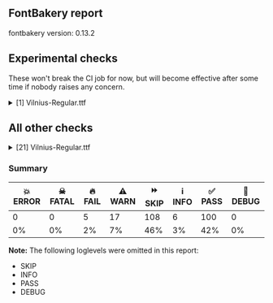 ## FontBakery report

fontbakery version: 0.13.2





## Experimental checks

These won't break the CI job for now, but will become effective after some time if nobody raises any concern.


<details><summary>[1] Vilnius-Regular.ttf</summary>
<div>
<details>
    <summary>🔥 <b>FAIL</b> Check base characters have non-zero advance width. <a href="https://fontbakery.readthedocs.io/en/stable/fontbakery/checks/universal.html#base-has-width">base_has_width</a></summary>
    <div>







* 🔥 **FAIL** <p>The following glyphs had zero advance width:
- uniE005 (U+E005)</p>
<pre><code>- uniF4E0 (U+F4E0)

- uniF4EE (U+F4EE)

- uniF4EF (U+F4EF)

- uniF4F1 (U+F4F1)

- uniF4F2 (U+F4F2)
</code></pre>
 [code: zero-width-bases]



</div>
</details>
</div>
</details>




## All other checks



<details><summary>[21] Vilnius-Regular.ttf</summary>
<div>
<details>
    <summary>🔥 <b>FAIL</b> Name table records must not have trailing spaces. <a href="https://fontbakery.readthedocs.io/en/stable/fontbakery/checks/universal.html#name-trailing-spaces">name/trailing_spaces</a></summary>
    <div>







* 🔥 **FAIL** <p>Name table record with key = (3, 1, 1033, 19) has trailing spaces that must be removed: ' Выⷣрꙋкᲂва[...]моничᲂвъ .'</p>
 [code: trailing-space]



</div>
</details>

<details>
    <summary>🔥 <b>FAIL</b> Shapes languages in all GF glyphsets. <a href="https://fontbakery.readthedocs.io/en/stable/fontbakery/checks/googlefonts.html#googlefonts-glyphsets-shape-languages">googlefonts/glyphsets/shape_languages</a></summary>
    <div>







* 🔥 **FAIL** <p>GF_Phonetics_SinoExt glyphset:</p>
<table>
<thead>
<tr>
<th align="left">FAIL messages</th>
<th align="left">Languages</th>
</tr>
</thead>
<tbody>
<tr>
<td align="left">Mandatory orthography codepoints:</td>
<td align="left"></td>
</tr>
<tr>
<td align="left">The following base characters are missing from the font: Ҁ, Ꙃ, ҁ, џ, ꙃ, Џ</td>
<td align="left">cu_Cyrl (Church Slavic)</td>
</tr>
<tr>
<td align="left">Mandatory orthography codepoints:</td>
<td align="left"></td>
</tr>
<tr>
<td align="left">The following mark characters are missing from the font: ̧</td>
<td align="left">ca_Latn (Catalan), en_Latn (English), fr_Latn (French), pt_Latn (Portuguese) and sq_Latn (Albanian)</td>
</tr>
<tr>
<td align="left">Mandatory orthography codepoints:</td>
<td align="left"></td>
</tr>
<tr>
<td align="left">The following mark characters are missing from the font: ̊, ̌</td>
<td align="left">cs_Latn (Czech)</td>
</tr>
<tr>
<td align="left">Mandatory orthography codepoints:</td>
<td align="left"></td>
</tr>
<tr>
<td align="left">The following mark characters are missing from the font: ̊</td>
<td align="left">da_Latn (Danish), nb_Latn (Norwegian Bokmål) and sv_Latn (Swedish)</td>
</tr>
<tr>
<td align="left">Mandatory orthography codepoints:</td>
<td align="left"></td>
</tr>
<tr>
<td align="left">The following base characters are missing from the font: ẞ</td>
<td align="left">de_Latn (German)</td>
</tr>
<tr>
<td align="left">Mandatory orthography codepoints:</td>
<td align="left"></td>
</tr>
<tr>
<td align="left">The following mark characters are missing from the font: ̌, ̊</td>
<td align="left">fi_Latn (Finnish)</td>
</tr>
<tr>
<td align="left">Mandatory orthography codepoints:</td>
<td align="left"></td>
</tr>
<tr>
<td align="left">The following mark characters are missing from the font: ̌</td>
<td align="left">hr_Latn (Croatian) and sk_Latn (Slovak)</td>
</tr>
<tr>
<td align="left">Mandatory orthography codepoints:</td>
<td align="left"></td>
</tr>
<tr>
<td align="left">The following mark characters are missing from the font: ̨</td>
<td align="left">is_Latn (Icelandic) and pl_Latn (Polish)</td>
</tr>
<tr>
<td align="left">Mandatory orthography codepoints:</td>
<td align="left"></td>
</tr>
<tr>
<td align="left">The following mark characters are missing from the font: ̨, ̌</td>
<td align="left">lt_Latn (Lithuanian)</td>
</tr>
<tr>
<td align="left">Mandatory orthography codepoints:</td>
<td align="left"></td>
</tr>
<tr>
<td align="left">The following mark characters are missing from the font: ̌, ̧</td>
<td align="left">lv_Latn (Latvian)</td>
</tr>
<tr>
<td align="left">Mandatory orthography codepoints:</td>
<td align="left"></td>
</tr>
<tr>
<td align="left">Shaper didn't attach acutecomb to J when shaping the text 'ÍJ́'</td>
<td align="left"></td>
</tr>
<tr>
<td align="left">Shaper didn't attach acutecomb to j when shaping the text 'íj́'</td>
<td align="left">nl_Latn (Dutch)</td>
</tr>
<tr>
<td align="left">Mandatory orthography codepoints:</td>
<td align="left"></td>
</tr>
<tr>
<td align="left">The following base characters are missing from the font: ș, Ț, Ș, ț</td>
<td align="left"></td>
</tr>
<tr>
<td align="left">The following mark characters are missing from the font: ̧, ̦</td>
<td align="left">ro_Latn (Romanian)</td>
</tr>
<tr>
<td align="left">Mandatory orthography codepoints:</td>
<td align="left"></td>
</tr>
<tr>
<td align="left">The following mark characters are missing from the font: ̦, ̧</td>
<td align="left">tr_Latn (Turkish)</td>
</tr>
</tbody>
</table>
 [code: failed-language-shaping]



* ⚠️ **WARN** <p>GF_Phonetics_SinoExt glyphset:</p>
<table>
<thead>
<tr>
<th align="left">WARN messages</th>
<th align="left">Languages</th>
</tr>
</thead>
<tbody>
<tr>
<td align="left">Auxiliary orthography codepoints:</td>
<td align="left"></td>
</tr>
<tr>
<td align="left">The following auxiliary characters are missing from the font: Ǧ</td>
<td align="left"></td>
</tr>
<tr>
<td align="left">The following auxiliary characters are missing from the font: Ǥ</td>
<td align="left"></td>
</tr>
<tr>
<td align="left">The following auxiliary characters are missing from the font: Ȟ</td>
<td align="left"></td>
</tr>
<tr>
<td align="left">The following auxiliary characters are missing from the font: Ǩ</td>
<td align="left"></td>
</tr>
<tr>
<td align="left">The following auxiliary characters are missing from the font: Ș</td>
<td align="left"></td>
</tr>
<tr>
<td align="left">The following auxiliary characters are missing from the font: ẞ</td>
<td align="left"></td>
</tr>
<tr>
<td align="left">The following auxiliary characters are missing from the font: Ț</td>
<td align="left"></td>
</tr>
<tr>
<td align="left">The following auxiliary characters are missing from the font: Ʒ</td>
<td align="left"></td>
</tr>
<tr>
<td align="left">The following auxiliary characters are missing from the font: Ǯ</td>
<td align="left"></td>
</tr>
<tr>
<td align="left">The following auxiliary characters are missing from the font: ǧ</td>
<td align="left"></td>
</tr>
<tr>
<td align="left">The following auxiliary characters are missing from the font: ǥ</td>
<td align="left"></td>
</tr>
<tr>
<td align="left">The following auxiliary characters are missing from the font: ȟ</td>
<td align="left"></td>
</tr>
<tr>
<td align="left">The following auxiliary characters are missing from the font: ǩ</td>
<td align="left"></td>
</tr>
<tr>
<td align="left">The following auxiliary characters are missing from the font: ș</td>
<td align="left"></td>
</tr>
<tr>
<td align="left">The following auxiliary characters are missing from the font: ț</td>
<td align="left"></td>
</tr>
<tr>
<td align="left">The following auxiliary characters are missing from the font: ʒ</td>
<td align="left"></td>
</tr>
<tr>
<td align="left">The following auxiliary characters are missing from the font: ǯ</td>
<td align="left">fi_Latn (Finnish)</td>
</tr>
<tr>
<td align="left">Auxiliary orthography codepoints:</td>
<td align="left"></td>
</tr>
<tr>
<td align="left">The following auxiliary characters are missing from the font: ẞ</td>
<td align="left"></td>
</tr>
<tr>
<td align="left">The following auxiliary characters are missing from the font: Ǔ</td>
<td align="left"></td>
</tr>
<tr>
<td align="left">The following auxiliary characters are missing from the font: ǔ</td>
<td align="left">fr_Latn (French)</td>
</tr>
<tr>
<td align="left">Auxiliary orthography codepoints:</td>
<td align="left"></td>
</tr>
<tr>
<td align="left">The following auxiliary characters are missing from the font: ẞ</td>
<td align="left">it_Latn (Italian), pl_Latn (Polish) and tr_Latn (Turkish)</td>
</tr>
<tr>
<td align="left">Auxiliary orthography codepoints:</td>
<td align="left"></td>
</tr>
<tr>
<td align="left">Shaper didn't attach acutecomb to Aogonek when shaping the text 'Ą́'</td>
<td align="left"></td>
</tr>
<tr>
<td align="left">Shaper didn't attach tildecomb to Aogonek when shaping the text 'Ą̃'</td>
<td align="left"></td>
</tr>
<tr>
<td align="left">Shaper didn't attach acutecomb to Eogonek when shaping the text 'Ę́'</td>
<td align="left"></td>
</tr>
<tr>
<td align="left">Shaper didn't attach tildecomb to Eogonek when shaping the text 'Ę̃'</td>
<td align="left"></td>
</tr>
<tr>
<td align="left">Shaper didn't attach acutecomb to Edotaccent when shaping the text 'Ė́'</td>
<td align="left"></td>
</tr>
<tr>
<td align="left">Shaper didn't attach tildecomb to Edotaccent when shaping the text 'Ė̃'</td>
<td align="left"></td>
</tr>
<tr>
<td align="left">Shaper didn't attach acutecomb to Idotaccent when shaping the text 'İ́'</td>
<td align="left"></td>
</tr>
<tr>
<td align="left">Shaper didn't attach acutecomb to Idotaccent when shaping the text 'İ́'</td>
<td align="left"></td>
</tr>
<tr>
<td align="left">Shaper didn't attach gravecomb to Idotaccent when shaping the text 'İ̀'</td>
<td align="left"></td>
</tr>
<tr>
<td align="left">Shaper didn't attach gravecomb to Idotaccent when shaping the text 'İ̀'</td>
<td align="left"></td>
</tr>
<tr>
<td align="left">Shaper didn't attach tildecomb to Idotaccent when shaping the text 'İ̃'</td>
<td align="left"></td>
</tr>
<tr>
<td align="left">Shaper didn't attach tildecomb to Idotaccent when shaping the text 'İ̃'</td>
<td align="left"></td>
</tr>
<tr>
<td align="left">Shaper didn't attach acutecomb to Iogonek when shaping the text 'Į́'</td>
<td align="left"></td>
</tr>
<tr>
<td align="left">Shaper didn't attach uni0307 to Iogonek when shaping the text 'Į̇́'</td>
<td align="left"></td>
</tr>
<tr>
<td align="left">Shaper didn't attach tildecomb to Iogonek when shaping the text 'Į̃'</td>
<td align="left"></td>
</tr>
<tr>
<td align="left">Shaper didn't attach uni0307 to Iogonek when shaping the text 'Į̇̃'</td>
<td align="left"></td>
</tr>
<tr>
<td align="left">Shaper didn't attach tildecomb to J when shaping the text 'J̃'</td>
<td align="left"></td>
</tr>
<tr>
<td align="left">Shaper didn't attach uni0307 to J when shaping the text 'J̇̃'</td>
<td align="left"></td>
</tr>
<tr>
<td align="left">Shaper didn't attach tildecomb to L when shaping the text 'L̃'</td>
<td align="left"></td>
</tr>
<tr>
<td align="left">Shaper didn't attach tildecomb to M when shaping the text 'M̃'</td>
<td align="left"></td>
</tr>
<tr>
<td align="left">Shaper didn't attach tildecomb to R when shaping the text 'R̃'</td>
<td align="left"></td>
</tr>
<tr>
<td align="left">Shaper didn't attach acutecomb to Uogonek when shaping the text 'Ų́'</td>
<td align="left"></td>
</tr>
<tr>
<td align="left">Shaper didn't attach tildecomb to Uogonek when shaping the text 'Ų̃'</td>
<td align="left"></td>
</tr>
<tr>
<td align="left">Shaper didn't attach acutecomb to Umacron when shaping the text 'Ū́'</td>
<td align="left"></td>
</tr>
<tr>
<td align="left">Shaper didn't attach tildecomb to Umacron when shaping the text 'Ū̃'</td>
<td align="left"></td>
</tr>
<tr>
<td align="left">Shaper didn't attach acutecomb to aogonek when shaping the text 'ą́'</td>
<td align="left"></td>
</tr>
<tr>
<td align="left">Shaper didn't attach tildecomb to aogonek when shaping the text 'ą̃'</td>
<td align="left"></td>
</tr>
<tr>
<td align="left">Shaper didn't attach acutecomb to eogonek when shaping the text 'ę́'</td>
<td align="left"></td>
</tr>
<tr>
<td align="left">Shaper didn't attach tildecomb to eogonek when shaping the text 'ę̃'</td>
<td align="left"></td>
</tr>
<tr>
<td align="left">Shaper didn't attach acutecomb to edotaccent when shaping the text 'ė́'</td>
<td align="left"></td>
</tr>
<tr>
<td align="left">Shaper didn't attach tildecomb to edotaccent when shaping the text 'ė̃'</td>
<td align="left"></td>
</tr>
<tr>
<td align="left">Shaper didn't attach uni0307 to i when shaping the text 'i̇́'</td>
<td align="left"></td>
</tr>
<tr>
<td align="left">Shaper didn't attach uni0307 to i when shaping the text 'i̇̀'</td>
<td align="left"></td>
</tr>
<tr>
<td align="left">Shaper didn't attach uni0307 to i when shaping the text 'i̇̃'</td>
<td align="left"></td>
</tr>
<tr>
<td align="left">Shaper didn't attach acutecomb to iogonek when shaping the text 'į́'</td>
<td align="left"></td>
</tr>
<tr>
<td align="left">Shaper didn't attach uni0307 to iogonek when shaping the text 'į̇́'</td>
<td align="left"></td>
</tr>
<tr>
<td align="left">Shaper didn't attach tildecomb to iogonek when shaping the text 'į̃'</td>
<td align="left"></td>
</tr>
<tr>
<td align="left">Shaper didn't attach uni0307 to iogonek when shaping the text 'į̇̃'</td>
<td align="left"></td>
</tr>
<tr>
<td align="left">Shaper didn't attach tildecomb to j when shaping the text 'j̃'</td>
<td align="left"></td>
</tr>
<tr>
<td align="left">Shaper didn't attach uni0307 to j when shaping the text 'j̇̃'</td>
<td align="left"></td>
</tr>
<tr>
<td align="left">Shaper didn't attach tildecomb to l when shaping the text 'l̃'</td>
<td align="left"></td>
</tr>
<tr>
<td align="left">Shaper didn't attach tildecomb to m when shaping the text 'm̃'</td>
<td align="left"></td>
</tr>
<tr>
<td align="left">Shaper didn't attach tildecomb to r when shaping the text 'r̃'</td>
<td align="left"></td>
</tr>
<tr>
<td align="left">Shaper didn't attach acutecomb to uogonek when shaping the text 'ų́'</td>
<td align="left"></td>
</tr>
<tr>
<td align="left">Shaper didn't attach tildecomb to uogonek when shaping the text 'ų̃'</td>
<td align="left"></td>
</tr>
<tr>
<td align="left">Shaper didn't attach acutecomb to umacron when shaping the text 'ū́'</td>
<td align="left"></td>
</tr>
<tr>
<td align="left">Shaper didn't attach tildecomb to umacron when shaping the text 'ū̃'</td>
<td align="left">lt_Latn (Lithuanian)</td>
</tr>
<tr>
<td align="left">Auxiliary orthography codepoints:</td>
<td align="left"></td>
</tr>
<tr>
<td align="left">The following auxiliary characters are missing from the font: Ǎ</td>
<td align="left"></td>
</tr>
<tr>
<td align="left">The following auxiliary characters are missing from the font: ǎ</td>
<td align="left">nb_Latn (Norwegian Bokmål)</td>
</tr>
</tbody>
</table>
 [code: warning-language-shaping]



</div>
</details>

<details>
    <summary>🔥 <b>FAIL</b> Check copyright namerecords match license file. <a href="https://fontbakery.readthedocs.io/en/stable/fontbakery/checks/googlefonts.html#googlefonts-name-license">googlefonts/name/license</a></summary>
    <div>







* 🔥 **FAIL** <p>Font lacks NameID 13 (LICENSE DESCRIPTION). A proper licensing entry must be set.</p>
 [code: missing]



</div>
</details>

<details>
    <summary>🔥 <b>FAIL</b> Check Google Fonts glyph coverage. <a href="https://fontbakery.readthedocs.io/en/stable/fontbakery/checks/googlefonts.html#googlefonts-glyph-coverage">googlefonts/glyph_coverage</a></summary>
    <div>







* 🔥 **FAIL** <p>Missing required codepoints:</p>
<pre><code>- 0x0218 (LATIN CAPITAL LETTER S WITH COMMA BELOW)


- 0x0219 (LATIN SMALL LETTER S WITH COMMA BELOW)


- 0x021A (LATIN CAPITAL LETTER T WITH COMMA BELOW)


- 0x021B (LATIN SMALL LETTER T WITH COMMA BELOW)


- 0x0237 (LATIN SMALL LETTER DOTLESS J)


- 0x02C7 (CARON)


- 0x02D8 (BREVE)


- 0x02D9 (DOT ABOVE)


- 0x02DB (OGONEK)


- 0x02DD (DOUBLE ACUTE ACCENT)


- 0x030A (COMBINING RING ABOVE)


- 0x030C (COMBINING CARON)


- 0x0326 (COMBINING COMMA BELOW)


- 0x0327 (COMBINING CEDILLA)


- 0x0328 (COMBINING OGONEK)


- 0x1E80 (LATIN CAPITAL LETTER W WITH GRAVE)


- 0x1E81 (LATIN SMALL LETTER W WITH GRAVE)


- 0x1E82 (LATIN CAPITAL LETTER W WITH ACUTE)


- 0x1E83 (LATIN SMALL LETTER W WITH ACUTE)


- 0x1E84 (LATIN CAPITAL LETTER W WITH DIAERESIS)


- 0x1E85 (LATIN SMALL LETTER W WITH DIAERESIS)


- 0x1E9E (LATIN CAPITAL LETTER SHARP S)


- 0x1EF2 (LATIN CAPITAL LETTER Y WITH GRAVE)


- 0x1EF3 (LATIN SMALL LETTER Y WITH GRAVE)


- 0x2122 (TRADE MARK SIGN)
</code></pre>
 [code: missing-codepoints]



</div>
</details>

<details>
    <summary>⚠️ <b>WARN</b> Check mark characters are in GDEF mark glyph class. <a href="https://fontbakery.readthedocs.io/en/stable/fontbakery/checks/opentype.html#opentype-gdef-mark-chars">opentype/gdef_mark_chars</a></summary>
    <div>







* ⚠️ **WARN** <p>The following mark characters could be in the GDEF mark glyph class:
uni034F (U+034F)</p>
 [code: mark-chars]



</div>
</details>

<details>
    <summary>⚠️ <b>WARN</b> Check glyphs in mark glyph class are non-spacing. <a href="https://fontbakery.readthedocs.io/en/stable/fontbakery/checks/opentype.html#opentype-gdef-spacing-marks">opentype/gdef_spacing_marks</a></summary>
    <div>







* ⚠️ **WARN** <p>The following glyphs seem to be spacing (because they have width &gt; 0 on the hmtx table) so they may be in the GDEF mark glyph class by mistake, or they should have zero width instead:
uni030B (U+030B), uni0485 (U+0485), uni0486 (U+0486), uni0488 (U+0488), uni0489 (U+0489), uni20DD (U+20DD), uni2DE3 (U+2DE3), uni2DE4 (U+2DE4), uni2DE5 (U+2DE5), uni2DE8 (U+2DE8), uni2DEE (U+2DEE), uni2DEF (U+2DEF), uni2DF9 (U+2DF9), uni2DFA (U+2DFA), uni2DFB (U+2DFB), uni2DFC (U+2DFC), uniA670 (U+A670), uniA671 (U+A671), uniA672 (U+A672), uniE001 (U+E001), uniE003 (U+E003), uniF4E1 (U+F4E1), uniF4E2 (U+F4E2), uniF4E3 (U+F4E3), uniF4E4 (U+F4E4), uniF4E5 (U+F4E5), uniF4E6 (U+F4E6), uniF4E7 (U+F4E7), uniF4E8 (U+F4E8), uniF4E9 (U+F4E9), uniF4EA (U+F4EA), uniF4EB (U+F4EB), uniF4EC (U+F4EC), uniF4ED (U+F4ED) and uniF4F0 (U+F4F0)</p>
 [code: spacing-mark-glyphs]



</div>
</details>

<details>
    <summary>⚠️ <b>WARN</b> Check accent of Lcaron, dcaron, lcaron, tcaron <a href="https://fontbakery.readthedocs.io/en/stable/fontbakery/checks/universal.html#alt-caron">alt_caron</a></summary>
    <div>









* ⚠️ **WARN** <p>Lcaron is decomposed and therefore could not be checked. Please check manually.</p>
 [code: decomposed-outline]



* ⚠️ **WARN** <p>dcaron is decomposed and therefore could not be checked. Please check manually.</p>
 [code: decomposed-outline]



* ⚠️ **WARN** <p>lcaron is decomposed and therefore could not be checked. Please check manually.</p>
 [code: decomposed-outline]



* ⚠️ **WARN** <p>tcaron is decomposed and therefore could not be checked. Please check manually.</p>
 [code: decomposed-outline]



</div>
</details>

<details>
    <summary>⚠️ <b>WARN</b> Check if uppercase glyphs are vertically centered. <a href="https://fontbakery.readthedocs.io/en/stable/fontbakery/checks/universal.html#caps-vertically-centered">caps_vertically_centered</a></summary>
    <div>







* ⚠️ **WARN** <p>Uppercase glyphs are not vertically centered in the em box.</p>
 [code: vertical-metrics-not-centered]



</div>
</details>

<details>
    <summary>⚠️ <b>WARN</b> Check if each glyph has the recommended amount of contours. <a href="https://fontbakery.readthedocs.io/en/stable/fontbakery/checks/universal.html#contour-count">contour_count</a></summary>
    <div>







* ⚠️ **WARN** <p>This check inspects the glyph outlines and detects the total number of contours in each of them. The expected values are infered from the typical ammounts of contours observed in a large collection of reference font families. The divergences listed below may simply indicate a significantly different design on some of your glyphs. On the other hand, some of these may flag actual bugs in the font such as glyphs mapped to an incorrect codepoint. Please consider reviewing the design and codepoint assignment of these to make sure they are correct.</p>
<p>The following glyphs do not have the recommended number of contours:</p>
<pre><code>- Glyph name: uni0000	Contours detected: 5	Expected: 0

- Glyph name: asterisk	Contours detected: 2	Expected: 1 or 4

- Glyph name: uni0435	Contours detected: 1	Expected: 2

- Glyph name: uni0436	Contours detected: 2	Expected: 1

- Glyph name: uni043A	Contours detected: 2	Expected: 1

- Glyph name: uni0450	Contours detected: 2	Expected: 3

- Glyph name: afii10071	Contours detected: 3	Expected: 4

- Glyph name: uni0456	Contours detected: 1	Expected: 2

- Glyph name: afii10109	Contours detected: 3	Expected: 2

- Glyph name: uni046E	Contours detected: 1	Expected: 2

- Glyph name: uni046F	Contours detected: 1	Expected: 2

- Glyph name: uni0473	Contours detected: 2	Expected: 3

- Glyph name: uni0488	Contours detected: 12	Expected: 8

- Glyph name: uni0489	Contours detected: 12	Expected: 8

- Glyph name: uni25CC	Contours detected: 8	Expected: 16 or 12

- Glyph name: asterisk	Contours detected: 2	Expected: 1 or 4

- Glyph name: uni0435	Contours detected: 1	Expected: 2

- Glyph name: uni0436	Contours detected: 2	Expected: 1

- Glyph name: uni043A	Contours detected: 2	Expected: 1

- Glyph name: uni0450	Contours detected: 2	Expected: 3

- Glyph name: uni0456	Contours detected: 1	Expected: 2

- Glyph name: uni046E	Contours detected: 1	Expected: 2

- Glyph name: uni046F	Contours detected: 1	Expected: 2

- Glyph name: uni0473	Contours detected: 2	Expected: 3

- Glyph name: uni0488	Contours detected: 12	Expected: 8

- Glyph name: uni0489	Contours detected: 12	Expected: 8

- Glyph name: uni25CC	Contours detected: 8	Expected: 16 or 12
</code></pre>
 [code: contour-count]



</div>
</details>

<details>
    <summary>⚠️ <b>WARN</b> Does GPOS table have kerning information? This check skips monospaced fonts as defined by post.isFixedPitch value <a href="https://fontbakery.readthedocs.io/en/stable/fontbakery/checks/universal.html#gpos-kerning-info">gpos_kerning_info</a></summary>
    <div>







* ⚠️ **WARN** <p>GPOS table lacks kerning information.</p>
 [code: lacks-kern-info]



</div>
</details>

<details>
    <summary>⚠️ <b>WARN</b> Check math signs have the same width. <a href="https://fontbakery.readthedocs.io/en/stable/fontbakery/checks/universal.html#math-signs-width">math_signs_width</a></summary>
    <div>







* ⚠️ **WARN** <p>The most common width is 579 among a set of 6 math glyphs.
The following math glyphs have a different width, though:</p>
<p>Width = 552:
greater, less</p>
<p>Width = 378:
minus</p>
<p>Width = 649:
uni223D, uni223E, uni223B, similar</p>
 [code: width-outliers]



</div>
</details>

<details>
    <summary>⚠️ <b>WARN</b> Does the font contain a soft hyphen? <a href="https://fontbakery.readthedocs.io/en/stable/fontbakery/checks/universal.html#soft-hyphen">soft_hyphen</a></summary>
    <div>







* ⚠️ **WARN** <p>This font has a 'Soft Hyphen' character.</p>
 [code: softhyphen]



</div>
</details>

<details>
    <summary>⚠️ <b>WARN</b> Validate size, and resolution of article images, and ensure article page has minimum length and includes visual assets. <a href="https://fontbakery.readthedocs.io/en/stable/fontbakery/checks/googlefonts.html#googlefonts-article-images">googlefonts/article/images</a></summary>
    <div>







* ⚠️ **WARN** <p>Family metadata at fonts/ttf does not have an article.</p>
 [code: lacks-article]



</div>
</details>

<details>
    <summary>⚠️ <b>WARN</b> Check for codepoints not covered by METADATA subsets. <a href="https://fontbakery.readthedocs.io/en/stable/fontbakery/checks/googlefonts.html#googlefonts-metadata-unreachable-subsetting">googlefonts/metadata/unreachable_subsetting</a></summary>
    <div>







* ⚠️ **WARN** <p>The following codepoints supported by the font are not covered by
any subsets defined in the font's metadata file, and will never
be served. You can solve this by either manually adding additional
subset declarations to METADATA.pb, or by editing the glyphset
definitions.</p>
<ul>
<li>U+007F : try adding symbols</li>
<li>U+0302 COMBINING CIRCUMFLEX ACCENT: try adding one of: coptic, tifinagh, cherokee, math</li>
<li>U+0305 COMBINING OVERLINE: try adding one of: gothic, coptic, elbasan, glagolitic, math</li>
<li>U+0306 COMBINING BREVE: try adding one of: tifinagh, old-permic</li>
<li>U+0307 COMBINING DOT ABOVE: try adding one of: tifinagh, tai-le, hebrew, coptic, syriac, todhri, old-permic, canadian-aboriginal, duployan, math, malayalam</li>
<li>U+030B COMBINING DOUBLE ACUTE ACCENT: try adding one of: cherokee, osage</li>
<li>U+030F COMBINING DOUBLE GRAVE ACCENT: not included in any glyphset definition</li>
<li>U+0311 COMBINING INVERTED BREVE: try adding one of: coptic, todhri</li>
<li>U+033E COMBINING VERTICAL TILDE: not included in any glyphset definition</li>
<li>U+034F COMBINING GRAPHEME JOINER: not included in any glyphset definition</li>
<li>U+037E GREEK QUESTION MARK: try adding greek</li>
<li>U+0387 GREEK ANO TELEIA: try adding greek</li>
<li>U+1DC0 COMBINING DOTTED GRAVE ACCENT: not included in any glyphset definition</li>
<li>U+1DC1 COMBINING DOTTED ACUTE ACCENT: not included in any glyphset definition</li>
<li>U+2000 EN QUAD: try adding symbols2</li>
<li>U+2001 EM QUAD: try adding symbols2</li>
<li>U+2003 EM SPACE: try adding nushu</li>
<li>U+2004 THREE-PER-EM SPACE: try adding symbols2</li>
<li>U+2005 FOUR-PER-EM SPACE: try adding symbols2</li>
<li>U+2006 SIX-PER-EM SPACE: try adding symbols2</li>
<li>U+2007 FIGURE SPACE: try adding symbols2</li>
<li>U+2008 PUNCTUATION SPACE: try adding symbols2</li>
<li>U+200A HAIR SPACE: try adding symbols2</li>
<li>U+200C ZERO WIDTH NON-JOINER: try adding one of: sinhala, tifinagh, sogdian, tai-le, thaana, gurmukhi, khudawadi, telugu, phags-pa, yi, newa, mandaic, lepcha, sundanese, hatran, chakma, saurashtra, tibetan, manichaean, myanmar, tagalog, warang-citi, tai-tham, kayah-li, bhaiksuki, nko, javanese, oriya, syriac, gunjala-gondi, thai, limbu, kharoshthi, modi, sharada, balinese, tai-viet, batak, tirhuta, lao, avestan, hanunoo, buhid, gujarati, hanifi-rohingya, hebrew, kaithi, khmer, buginese, mahajani, kannada, mongolian, pahawh-hmong, siddham, new-tai-lue, tagbanwa, duployan, meetei-mayek, brahmi, malayalam, dogra, psalter-pahlavi, syloti-nagri, khojki, takri, rejang, cham, masaram-gondi, arabic, devanagari, zanabazar-square, tamil, grantha, bengali</li>
<li>U+200D ZERO WIDTH JOINER: try adding one of: sinhala, tifinagh, sogdian, tai-le, thaana, gurmukhi, khudawadi, telugu, phags-pa, yi, newa, mandaic, lepcha, sundanese, chakma, saurashtra, tibetan, manichaean, myanmar, tagalog, warang-citi, tai-tham, kayah-li, bhaiksuki, nko, javanese, oriya, syriac, gunjala-gondi, thai, limbu, kharoshthi, modi, sharada, balinese, tai-viet, batak, tirhuta, lao, avestan, hanunoo, buhid, gujarati, hanifi-rohingya, hebrew, kaithi, khmer, buginese, mahajani, kannada, mongolian, old-hungarian, pahawh-hmong, new-tai-lue, siddham, tagbanwa, duployan, meetei-mayek, brahmi, malayalam, dogra, psalter-pahlavi, syloti-nagri, khojki, takri, rejang, cham, masaram-gondi, arabic, devanagari, zanabazar-square, tamil, grantha, bengali</li>
<li>U+200E LEFT-TO-RIGHT MARK: try adding one of: thaana, hebrew, nko, syriac, phags-pa, arabic</li>
<li>U+200F RIGHT-TO-LEFT MARK: try adding one of: thaana, hebrew, nko, syriac, phags-pa</li>
<li>U+2010 HYPHEN: try adding one of: armenian, kayah-li, kaithi, hebrew, coptic, lisu, yi, cham, arabic, sora-sompeng, kharoshthi, sundanese, syloti-nagri</li>
<li>U+2011 NON-BREAKING HYPHEN: try adding one of: yi, arabic, syloti-nagri</li>
<li>U+2012 FIGURE DASH: not included in any glyphset definition</li>
<li>U+2021 DOUBLE DAGGER: try adding adlam</li>
<li>U+2024 ONE DOT LEADER: try adding armenian</li>
<li>U+2025 TWO DOT LEADER: try adding phags-pa</li>
<li>U+2027 HYPHENATION POINT: not included in any glyphset definition</li>
<li>U+202F NARROW NO-BREAK SPACE: try adding one of: mongolian, phags-pa, yi</li>
<li>U+203B REFERENCE MARK: not included in any glyphset definition</li>
<li>U+2060 WORD JOINER: not included in any glyphset definition</li>
<li>U+2074 SUPERSCRIPT FOUR: try adding math</li>
<li>U+20DD COMBINING ENCLOSING CIRCLE: try adding symbols</li>
<li>U+223B HOMOTHETIC: try adding math</li>
<li>U+223C TILDE OPERATOR: try adding math</li>
<li>U+223D REVERSED TILDE: try adding math</li>
<li>U+223E INVERTED LAZY S: try adding math</li>
<li>U+25CC DOTTED CIRCLE: try adding one of: sinhala, tai-le, telugu, newa, mandaic, soyombo, kayah-li, tai-tham, bhaiksuki, tai-viet, batak, bassa-vah, gujarati, adlam, khmer, mongolian, pahawh-hmong, new-tai-lue, brahmi, syloti-nagri, coptic, old-permic, cham, zanabazar-square, ahom, grantha, bengali, caucasian-albanian, lepcha, saurashtra, myanmar, tagalog, nko, gunjala-gondi, balinese, marchen, kaithi, hebrew, buginese, music, meetei-mayek, math, osage, psalter-pahlavi, khojki, symbols, mende-kikakui, tamil, tifinagh, sogdian, thaana, yi, sundanese, manichaean, warang-citi, armenian, thai, oriya, wancho, tirhuta, sharada, lao, hanunoo, buhid, syriac, tagbanwa, dogra, takri, rejang, devanagari, gurmukhi, khudawadi, phags-pa, canadian-aboriginal, miao, chakma, tibetan, javanese, limbu, kharoshthi, modi, hanifi-rohingya, mahajani, kannada, siddham, duployan, elbasan, masaram-gondi, malayalam</li>
<li>U+25EF LARGE CIRCLE: try adding symbols</li>
<li>U+2626 ORTHODOX CROSS: try adding symbols</li>
<li>U+2720 MALTESE CROSS: try adding symbols</li>
<li>U+2E2F VERTICAL TILDE: not included in any glyphset definition</li>
<li>U+2E34 RAISED COMMA: try adding coptic</li>
<li>U+2E43 DASH WITH LEFT UPTURN: try adding glagolitic</li>
<li>U+E001 : not included in any glyphset definition</li>
<li>U+E003 : not included in any glyphset definition</li>
<li>U+E005 : not included in any glyphset definition</li>
<li>U+E0E0 : not included in any glyphset definition</li>
<li>U+E0E1 : not included in any glyphset definition</li>
<li>U+E0E2 : not included in any glyphset definition</li>
<li>U+E0E3 : not included in any glyphset definition</li>
<li>U+E0E4 : not included in any glyphset definition</li>
<li>U+E0E5 : not included in any glyphset definition</li>
<li>U+E0E6 : not included in any glyphset definition</li>
<li>U+E0E7 : not included in any glyphset definition</li>
<li>U+E0E8 : not included in any glyphset definition</li>
<li>U+E0E9 : not included in any glyphset definition</li>
<li>U+E0EA : not included in any glyphset definition</li>
<li>U+E0EB : not included in any glyphset definition</li>
<li>U+E0EC : not included in any glyphset definition</li>
<li>U+E0ED : not included in any glyphset definition</li>
<li>U+E0EE : not included in any glyphset definition</li>
<li>U+E0EF : not included in any glyphset definition</li>
<li>U+E0F0 : not included in any glyphset definition</li>
<li>U+E381 : not included in any glyphset definition</li>
<li>U+E383 : not included in any glyphset definition</li>
<li>U+E405 : not included in any glyphset definition</li>
<li>U+E612 : not included in any glyphset definition</li>
<li>U+E714 : not included in any glyphset definition</li>
<li>U+E800 : not included in any glyphset definition</li>
<li>U+E814 : not included in any glyphset definition</li>
<li>U+E8E5 : not included in any glyphset definition</li>
<li>U+E8E8 : not included in any glyphset definition</li>
<li>U+E8E9 : not included in any glyphset definition</li>
<li>U+E8EA : not included in any glyphset definition</li>
<li>U+E8EB : not included in any glyphset definition</li>
<li>U+E8ED : not included in any glyphset definition</li>
<li>U+E8F0 : not included in any glyphset definition</li>
<li>U+E900 : not included in any glyphset definition</li>
<li>U+E901 : not included in any glyphset definition</li>
<li>U+E902 : not included in any glyphset definition</li>
<li>U+E904 : not included in any glyphset definition</li>
<li>U+E906 : not included in any glyphset definition</li>
<li>U+E907 : not included in any glyphset definition</li>
<li>U+E90C : not included in any glyphset definition</li>
<li>U+E90D : not included in any glyphset definition</li>
<li>U+E90E : not included in any glyphset definition</li>
<li>U+E920 : not included in any glyphset definition</li>
<li>U+E921 : not included in any glyphset definition</li>
<li>U+E922 : not included in any glyphset definition</li>
<li>U+E923 : not included in any glyphset definition</li>
<li>U+E924 : not included in any glyphset definition</li>
<li>U+E925 : not included in any glyphset definition</li>
<li>U+E926 : not included in any glyphset definition</li>
<li>U+E92A : not included in any glyphset definition</li>
<li>U+E92B : not included in any glyphset definition</li>
<li>U+E930 : not included in any glyphset definition</li>
<li>U+E931 : not included in any glyphset definition</li>
<li>U+F4E0 : not included in any glyphset definition</li>
<li>U+F4E1 : not included in any glyphset definition</li>
<li>U+F4E2 : not included in any glyphset definition</li>
<li>U+F4E3 : not included in any glyphset definition</li>
<li>U+F4E4 : not included in any glyphset definition</li>
<li>U+F4E5 : not included in any glyphset definition</li>
<li>U+F4E6 : not included in any glyphset definition</li>
<li>U+F4E7 : not included in any glyphset definition</li>
<li>U+F4E8 : not included in any glyphset definition</li>
<li>U+F4E9 : not included in any glyphset definition</li>
<li>U+F4EA : not included in any glyphset definition</li>
<li>U+F4EB : not included in any glyphset definition</li>
<li>U+F4EC : not included in any glyphset definition</li>
<li>U+F4ED : not included in any glyphset definition</li>
<li>U+F4EE : not included in any glyphset definition</li>
<li>U+F4EF : not included in any glyphset definition</li>
<li>U+F4F0 : not included in any glyphset definition</li>
<li>U+F4F1 : not included in any glyphset definition</li>
<li>U+F4F2 : not included in any glyphset definition</li>
<li>U+FB00 LATIN SMALL LIGATURE FF: not included in any glyphset definition</li>
<li>U+FB01 LATIN SMALL LIGATURE FI: not included in any glyphset definition</li>
<li>U+FB02 LATIN SMALL LIGATURE FL: not included in any glyphset definition</li>
<li>U+FB03 LATIN SMALL LIGATURE FFI: not included in any glyphset definition</li>
<li>U+FB04 LATIN SMALL LIGATURE FFL: not included in any glyphset definition</li>
<li>U+FB05 LATIN SMALL LIGATURE LONG S T: not included in any glyphset definition</li>
<li>U+FB06 LATIN SMALL LIGATURE ST: not included in any glyphset definition</li>
<li>U+1F311 NEW MOON SYMBOL: not included in any glyphset definition</li>
<li>U+1F312 WAXING CRESCENT MOON SYMBOL: not included in any glyphset definition</li>
<li>U+1F313 FIRST QUARTER MOON SYMBOL: not included in any glyphset definition</li>
<li>U+1F314 WAXING GIBBOUS MOON SYMBOL: not included in any glyphset definition</li>
<li>U+1F315 FULL MOON SYMBOL: try adding symbols</li>
<li>U+1F316 WANING GIBBOUS MOON SYMBOL: not included in any glyphset definition</li>
<li>U+1F317 LAST QUARTER MOON SYMBOL: not included in any glyphset definition</li>
<li>U+1F318 WANING CRESCENT MOON SYMBOL: not included in any glyphset definition</li>
<li>U+1F319 CRESCENT MOON: not included in any glyphset definition</li>
<li>U+1F347 GRAPES: not included in any glyphset definition</li>
<li>U+1F377 WINE GLASS: not included in any glyphset definition</li>
<li>U+1F41F FISH: try adding symbols</li>
<li>U+1F540 CIRCLED CROSS POMMEE: try adding symbols</li>
<li>U+1F541 CROSS POMMEE WITH HALF-CIRCLE BELOW: try adding symbols</li>
<li>U+1F542 CROSS POMMEE: try adding symbols</li>
<li>U+1F543 NOTCHED LEFT SEMICIRCLE WITH THREE DOTS: try adding symbols</li>
<li>U+1F544 NOTCHED RIGHT SEMICIRCLE WITH THREE DOTS: try adding symbols</li>
<li>U+1F545 SYMBOL FOR MARKS CHAPTER: try adding symbols</li>
<li>U+F0022 : not included in any glyphset definition</li>
<li>U+F0023 : not included in any glyphset definition</li>
<li>U+F0025 : not included in any glyphset definition</li>
<li>U+F0027 : not included in any glyphset definition</li>
<li>U+F0120 : not included in any glyphset definition</li>
<li>U+F0121 : not included in any glyphset definition</li>
<li>U+F0122 : not included in any glyphset definition</li>
<li>U+F0123 : not included in any glyphset definition</li>
</ul>
<p>Or you can add the above codepoints to one of the subsets supported by the font: <code>cyrillic</code>, <code>cyrillic-ext</code>, <code>latin</code>, <code>latin-ext</code></p>
 [code: unreachable-subsetting]



</div>
</details>

<details>
    <summary>⚠️ <b>WARN</b> Ensure soft_dotted characters lose their dot when combined with marks that replace the dot. <a href="https://fontbakery.readthedocs.io/en/stable/fontbakery/checks/universal.html#soft-dotted">soft_dotted</a></summary>
    <div>







* ⚠️ **WARN** <p>The dot of soft dotted characters used in orthographies <em>must</em> disappear in the following strings: i̋ j̀ j́ j̃ j̄ j̈ j̑ į̀ į́ į̂ į̃ į̄</p>
<p>The dot of soft dotted characters <em>should</em> disappear in other cases, for example: i̅ i̇ ȉ ȋ i̾ i҃ i҄ i҅ i҆ i҇ i᷀ i᷁ iⷠ iⷡ iⷢ iⷣ iⷤ iⷥ iⷦ iⷧ</p>
 [code: soft-dotted]



</div>
</details>

<details>
    <summary>⚠️ <b>WARN</b> Do any segments have colinear vectors? <a href="https://fontbakery.readthedocs.io/en/stable/fontbakery/checks/universal.html#outline-colinear-vectors">outline_colinear_vectors</a></summary>
    <div>







* ⚠️ **WARN** <p>The following glyphs have colinear vectors:</p>
<pre><code>* exclam (U+0021): L&lt;&lt;70.0,424.0&gt;--&lt;66.0,457.0&gt;&gt; -&gt; L&lt;&lt;66.0,457.0&gt;--&lt;60.0,491.0&gt;&gt;

* uF0025 (U+F0025): L&lt;&lt;-226.0,689.0&gt;--&lt;-244.0,729.0&gt;&gt; -&gt; L&lt;&lt;-244.0,729.0&gt;--&lt;-265.0,769.0&gt;&gt;

* uF0025 (U+F0025): L&lt;&lt;-384.0,947.0&gt;--&lt;-406.0,945.0&gt;&gt; -&gt; L&lt;&lt;-406.0,945.0&gt;--&lt;-427.0,942.0&gt;&gt;

* uni0412 (U+0412): L&lt;&lt;271.0,178.0&gt;--&lt;271.0,177.0&gt;&gt; -&gt; L&lt;&lt;271.0,177.0&gt;--&lt;270.0,97.0&gt;&gt;

* uni042F (U+042F): L&lt;&lt;379.0,97.0&gt;--&lt;381.0,177.0&gt;&gt; -&gt; L&lt;&lt;381.0,177.0&gt;--&lt;381.0,178.0&gt;&gt;

* uni0487 (U+0487): L&lt;&lt;-336.0,847.0&gt;--&lt;-299.0,869.0&gt;&gt; -&gt; L&lt;&lt;-299.0,869.0&gt;--&lt;-262.0,887.0&gt;&gt;

* uni2DF9 (U+2DF9): L&lt;&lt;-124.0,924.0&gt;--&lt;-114.0,945.0&gt;&gt; -&gt; L&lt;&lt;-114.0,945.0&gt;--&lt;-101.0,968.0&gt;&gt;
</code></pre>
 [code: found-colinear-vectors]



</div>
</details>

<details>
    <summary>⚠️ <b>WARN</b> Do outlines contain any jaggy segments? <a href="https://fontbakery.readthedocs.io/en/stable/fontbakery/checks/universal.html#outline-jaggy-segments">outline_jaggy_segments</a></summary>
    <div>







* ⚠️ **WARN** <p>The following glyphs have jaggy segments:</p>
<pre><code>* afii10058 (U+0409): B&lt;&lt;562.0,39.0&gt;-&lt;549.0,62.0&gt;-&lt;543.0,94.0&gt;&gt;/L&lt;&lt;543.0,94.0&gt;--&lt;535.0,-430.0&gt;&gt; = 11.494332047276455

* afii10058 (U+0409): L&lt;&lt;403.0,-430.0&gt;--&lt;418.0,105.0&gt;&gt;/B&lt;&lt;418.0,105.0&gt;-&lt;412.0,80.0&gt;-&lt;401.0,57.0&gt;&gt; = 11.889730291513542

* u1F312 (U+1F312): B&lt;&lt;468.0,49.0&gt;-&lt;442.0,33.0&gt;-&lt;425.0,33.0&gt;&gt;/B&lt;&lt;425.0,33.0&gt;-&lt;432.0,32.0&gt;-&lt;435.0,32.0&gt;&gt; = 8.13010235415596

* u1F318 (U+1F318): B&lt;&lt;376.5,763.0&gt;-&lt;384.0,766.0&gt;-&lt;393.0,768.0&gt;&gt;/L&lt;&lt;393.0,768.0&gt;--&lt;379.0,768.0&gt;&gt; = 12.528807709151492

* u1F377 (U+1F377): B&lt;&lt;466.5,415.5&gt;-&lt;489.0,424.0&gt;-&lt;507.0,431.0&gt;&gt;/B&lt;&lt;507.0,431.0&gt;-&lt;499.0,430.0&gt;-&lt;487.5,430.0&gt;&gt; = 14.12548915823142

* u1F41F (U+1F41F): B&lt;&lt;516.0,308.0&gt;-&lt;543.0,314.0&gt;-&lt;730.0,332.0&gt;&gt;/B&lt;&lt;730.0,332.0&gt;-&lt;702.0,336.0&gt;-&lt;675.5,337.5&gt;&gt; = 13.62826507913694

* u1F41F (U+1F41F): L&lt;&lt;833.0,445.0&gt;--&lt;914.0,405.0&gt;&gt;/B&lt;&lt;914.0,405.0&gt;-&lt;900.0,416.0&gt;-&lt;900.0,434.0&gt;&gt; = 11.875815566048908

* uni0410 (U+0410): L&lt;&lt;363.0,-35.0&gt;--&lt;357.0,249.0&gt;&gt;/B&lt;&lt;357.0,249.0&gt;-&lt;354.0,234.0&gt;-&lt;348.0,219.0&gt;&gt; = 12.520226642941422

* uni0414 (U+0414): L&lt;&lt;397.0,-430.0&gt;--&lt;387.0,26.0&gt;&gt;/B&lt;&lt;387.0,26.0&gt;-&lt;380.0,-22.0&gt;-&lt;369.0,-70.0&gt;&gt; = 9.553429998793161

* uni041B (U+041B): L&lt;&lt;402.0,-430.0&gt;--&lt;389.0,169.0&gt;&gt;/B&lt;&lt;389.0,169.0&gt;-&lt;388.0,164.0&gt;-&lt;387.0,159.5&gt;&gt; = 12.553218321682799

* uni041C (U+041C): B&lt;&lt;381.0,84.5&gt;-&lt;377.0,128.0&gt;-&lt;377.0,172.0&gt;&gt;/B&lt;&lt;377.0,172.0&gt;-&lt;346.0,19.0&gt;-&lt;312.0,-131.5&gt;&gt; = 11.453891416092194

* uni041C (U+041C): L&lt;&lt;766.0,113.0&gt;--&lt;754.0,172.0&gt;&gt;/B&lt;&lt;754.0,172.0&gt;-&lt;754.0,76.0&gt;-&lt;742.5,-6.0&gt;&gt; = 11.496563017585768

* uni043B (U+043B): B&lt;&lt;238.0,206.5&gt;-&lt;233.0,248.0&gt;-&lt;228.0,290.0&gt;&gt;/B&lt;&lt;228.0,290.0&gt;-&lt;227.0,282.0&gt;-&lt;222.5,270.0&gt;&gt; = 13.913990923340561

* uni0470 (U+0470): L&lt;&lt;449.0,284.0&gt;--&lt;449.0,-273.0&gt;&gt;/L&lt;&lt;449.0,-273.0&gt;--&lt;558.0,346.0&gt;&gt; = 9.98685693437503

* uni2DFA (U+2DFA): B&lt;&lt;-105.0,901.0&gt;-&lt;-105.0,898.0&gt;-&lt;-106.0,898.0&gt;&gt;/L&lt;&lt;-106.0,898.0&gt;--&lt;84.0,899.0&gt;&gt; = 0.30155394986727113
</code></pre>
 [code: found-jaggy-segments]



</div>
</details>

<details>
    <summary>⚠️ <b>WARN</b> Do outlines contain any semi-vertical or semi-horizontal lines? <a href="https://fontbakery.readthedocs.io/en/stable/fontbakery/checks/universal.html#outline-semi-vertical">outline_semi_vertical</a></summary>
    <div>







* ⚠️ **WARN** <p>The following glyphs have semi-vertical/semi-horizontal lines:</p>
<pre><code>* Ebreve (U+0114): L&lt;&lt;127.0,126.0&gt;--&lt;126.0,521.0&gt;&gt;

* Edotaccent (U+0116): L&lt;&lt;126.0,126.0&gt;--&lt;127.0,521.0&gt;&gt;

* M (U+004D): L&lt;&lt;675.0,147.0&gt;--&lt;672.0,550.0&gt;&gt;

* ij (U+0133): L&lt;&lt;449.0,451.0&gt;--&lt;450.0,115.0&gt;&gt;

* k (U+006B): L&lt;&lt;517.0,0.0&gt;--&lt;373.0,-1.0&gt;&gt;

* kcommaaccent (U+0137): L&lt;&lt;517.0,0.0&gt;--&lt;373.0,-1.0&gt;&gt;

* onequarter (U+00BC): L&lt;&lt;216.0,635.0&gt;--&lt;215.0,361.0&gt;&gt;

* u1F541 (U+1F541): L&lt;&lt;628.0,0.0&gt;--&lt;464.0,1.0&gt;&gt;

* u1F545 (U+1F545): L&lt;&lt;212.0,534.0&gt;--&lt;214.0,125.0&gt;&gt;

* u1F545 (U+1F545): L&lt;&lt;214.0,65.0&gt;--&lt;216.0,-466.0&gt;&gt;

* u1F545 (U+1F545): L&lt;&lt;892.0,534.0&gt;--&lt;896.0,-466.0&gt;&gt;

* uni040D (U+040D): L&lt;&lt;467.0,208.0&gt;--&lt;465.0,495.0&gt;&gt;

* uni040D (U+040D): L&lt;&lt;472.0,-430.0&gt;--&lt;467.0,179.0&gt;&gt;

* uni0418 (U+0418): L&lt;&lt;467.0,208.0&gt;--&lt;465.0,495.0&gt;&gt;

* uni0418 (U+0418): L&lt;&lt;472.0,-430.0&gt;--&lt;467.0,179.0&gt;&gt;

* uni0419 (U+0419): L&lt;&lt;467.0,208.0&gt;--&lt;465.0,495.0&gt;&gt;

* uni0419 (U+0419): L&lt;&lt;472.0,-430.0&gt;--&lt;467.0,179.0&gt;&gt;

* uni041F (U+041F): L&lt;&lt;472.0,-430.0&gt;--&lt;465.0,495.0&gt;&gt;

* uni0426 (U+0426): L&lt;&lt;471.0,-430.0&gt;--&lt;465.0,495.0&gt;&gt;

* uni0426 (U+0426): L&lt;&lt;473.0,-724.0&gt;--&lt;471.0,-455.0&gt;&gt;

* uni0428 (U+0428): L&lt;&lt;400.0,-430.0&gt;--&lt;406.0,495.0&gt;&gt;

* uni0428 (U+0428): L&lt;&lt;526.0,495.0&gt;--&lt;532.0,-430.0&gt;&gt;

* uni0428 (U+0428): L&lt;&lt;682.0,-430.0&gt;--&lt;675.0,495.0&gt;&gt;

* uni0429 (U+0429): L&lt;&lt;399.0,-430.0&gt;--&lt;406.0,495.0&gt;&gt;

* uni0429 (U+0429): L&lt;&lt;526.0,495.0&gt;--&lt;532.0,-430.0&gt;&gt;

* uni0429 (U+0429): L&lt;&lt;682.0,-430.0&gt;--&lt;675.0,495.0&gt;&gt;

* uni042B (U+042B): L&lt;&lt;622.0,-430.0&gt;--&lt;615.0,495.0&gt;&gt;

* uni2DF9 (U+2DF9): L&lt;&lt;-67.0,601.0&gt;--&lt;-299.0,599.0&gt;&gt;

* uni2DFA (U+2DFA): L&lt;&lt;-106.0,898.0&gt;--&lt;84.0,899.0&gt;&gt;

* uni2DFA (U+2DFA): L&lt;&lt;-210.0,870.0&gt;--&lt;-350.0,869.0&gt;&gt;

* uniA650 (U+A650): L&lt;&lt;384.0,-430.0&gt;--&lt;382.0,-3.0&gt;&gt;

* uniA656 (U+A656): L&lt;&lt;575.0,-36.0&gt;--&lt;573.0,232.0&gt;&gt;

* uniFB04 (U+FB04): L&lt;&lt;459.0,397.0&gt;--&lt;458.0,101.0&gt;&gt;
</code></pre>
 [code: found-semi-vertical]



</div>
</details>

<details>
    <summary>⚠️ <b>WARN</b> Ensure fonts have ScriptLangTags declared on the 'meta' table. <a href="https://fontbakery.readthedocs.io/en/stable/fontbakery/checks/googlefonts.html#googlefonts-meta-script-lang-tags">googlefonts/meta/script_lang_tags</a></summary>
    <div>







* ⚠️ **WARN** <p>This font file does not have a 'meta' table.</p>
 [code: lacks-meta-table]



</div>
</details>

<details>
    <summary>⚠️ <b>WARN</b> Checking OS/2 achVendID. <a href="https://fontbakery.readthedocs.io/en/stable/fontbakery/checks/googlefonts.html#googlefonts-vendor-id">googlefonts/vendor_id</a></summary>
    <div>







* ⚠️ **WARN** <p>OS/2 VendorID value '    ' is not yet recognized. If you registered it recently, then it's safe to ignore this warning message. Otherwise, you should set it to your own unique 4 character code, and register it with Microsoft at <a href="https://www.microsoft.com/typography/links/vendorlist.aspx">https://www.microsoft.com/typography/links/vendorlist.aspx</a></p>
 [code: unknown]



</div>
</details>

<details>
    <summary>⚠️ <b>WARN</b> Check font follows the Google Fonts vertical metric schema <a href="https://fontbakery.readthedocs.io/en/stable/fontbakery/checks/googlefonts.html#googlefonts-vertical-metrics">googlefonts/vertical_metrics</a></summary>
    <div>







* ⚠️ **WARN** <p>We recommend the absolute sum of the hhea metrics should be between 1.2-1.5x of the font's upm. This font has 1.984x (1984)</p>
 [code: bad-hhea-range]



</div>
</details>
</div>
</details>




### Summary

| 💥 ERROR | ☠ FATAL | 🔥 FAIL | ⚠️ WARN | ⏩ SKIP | ℹ️ INFO | ✅ PASS | 🔎 DEBUG | 
| ---|---|---|---|---|---|---|---|
| 0 | 0 | 5 | 17 | 108 | 6 | 100 | 0 | 
| 0% | 0% | 2% | 7% | 46% | 3% | 42% | 0% | 



**Note:** The following loglevels were omitted in this report:


* SKIP
* INFO
* PASS
* DEBUG
